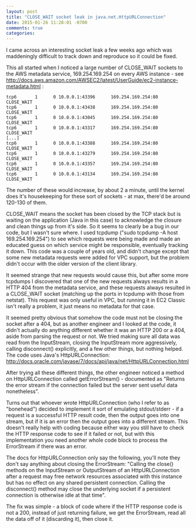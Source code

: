 ```yaml
---
layout: post
title: "CLOSE_WAIT socket leak in java.net.HttpURLConnection"
date: 2015-01-26 11:28:01 -0700
comments: true
categories:
---
```


I came across an interesting socket leak a few weeks ago which
was maddeningly difficult to track down and reproduce so it could be
fixed.

This all started when I noticed a large number of CLOSE_WAIT sockets to
the AWS metadata service, 169.254.169.254 on every AWS instance - see
http://docs.aws.amazon.com/AWSEC2/latest/UserGuide/ec2-instance-metadata.html :

```
tcp6       1      0 10.0.0.1:43396      169.254.169.254:80      CLOSE_WAIT
tcp6       1      0 10.0.0.1:43438      169.254.169.254:80      CLOSE_WAIT
tcp6       1      0 10.0.0.1:43045      169.254.169.254:80      CLOSE_WAIT
tcp6       1      0 10.0.0.1:43317      169.254.169.254:80      CLOSE_WAIT
[...]
tcp6       1      0 10.0.0.1:43388      169.254.169.254:80      CLOSE_WAIT
tcp6       1      0 10.0.0.1:43279      169.254.169.254:80      CLOSE_WAIT
tcp6       1      0 10.0.0.1:43357      169.254.169.254:80      CLOSE_WAIT
tcp6       1      0 10.0.0.1:43134      169.254.169.254:80      CLOSE_WAIT
```

The number of these would increase, by about 2 a minute, until the kernel
does it's housekeeping for these sort of sockets - at max, there'd be
around 120-130 of them.

CLOSE_WAIT means the socket has been closed by the TCP stack but is
waiting on the application (Java in this case) to acknowledge the closure
and clean things up from it's side. So it seems to clearly be a bug
in our code, but I wasn't sure where. I used tcpdump ("sudo tcpdump -A
host 169.254.169.254") to see which requests were being made and made an
educated guess on which service might be responsible, eventually tracking
it down. This code was a couple of years old, and didn't change except
that some new metadata requests were added for VPC support, but the
problem didn't occur with the older version of the client library.

It seemed strange that new requests would cause this, but after some more
tcpdumps I discovered that one of the new requests always results in a
HTTP 404 from the metadata service, and these requests always resulted
in a CLOSE_WAIT socket (matching up the ports in tcpdump with those from
netstat). This request was only useful in VPC, but running it in EC2
Classic isn't really a problem, it just means no metadata for that case.

It seemed pretty obvious that somehow the code must not be closing the
socket after a 404, but as another engineer and I looked at the
code, it didn't actually do anything different whether it was an HTTP 200
or a 404, aside from parsing the request or not. We tried making sure
all data was read from the InputStream, closing the InputStream more
aggressively, calling disconnect() explicitly, and a few other things,
but nothing helped. The code uses Java's HttpURLConnection:
http://docs.oracle.com/javase/7/docs/api/java/net/HttpURLConnection.html

After trying all these different things, the other engineer noticed
a method on HttpURLConnection called getErrorStream() - documented as
"Returns the error stream if the connection failed but the server sent
useful data nonetheless".

Turns out that whoever wrote HttpURLConnection (who I refer to as
"bonehead") decided to implement it sort of emulating stdout/stderr -
if a request is a successful HTTP result code, then the output goes
into one stream, but if it is an error then the output goes into a
different stream. This doesn't really help with coding because either
way you still have to check the HTTP response code to see if it failed
or not, but with this implementation you need another whole code block
to process the ErrorStream if there was an error.

The docs for HttpURLConnection only say the following, you'll note they
don't say anything about closing the ErrorStream: "Calling the close()
methods on the InputStream or OutputStream of an HttpURLConnection after a
request may free network resources associated with this instance but has
no effect on any shared persistent connection. Calling the disconnect()
method may close the underlying socket if a persistent connection is
otherwise idle at that time".

The fix was simple - a block of code where if the HTTP response code is
not a 200, instead of just returning failure, we get the ErrorStream,
read all the data off of it (discarding it), then close it.
